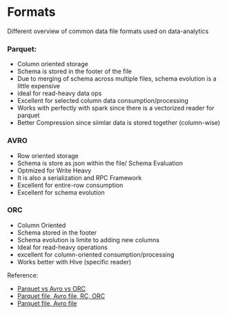 # Formats

Different overview of common data file formats used on data-analytics

### Parquet:

* Column oriented storage
* Schema is stored in the footer of the file
* Due to merging of schema across multiple files, schema evolution is a little expensive
* ideal for read-heavy data ops
* Excellent for selected column data consumption/processing
* Works with perfectly with spark since there is a vectorized reader for parquet
* Better Compression since siimlar data is stored together (column-wise)

### AVRO

* Row oriented storage
* Schema is store as json within the file/ Schema Evaluation
* Optmized for Write Heavy
* It is also a serialization and RPC Framework
* Excellent for entire-row consumption
* Excellent for schema evolution

### ORC

* Column Oriented
* Schema stored in the footer
* Schema evolution is limite to adding new columns
* Ideal for read-heavy operations
* excellent for column-oriented consumption/processing
* Works better with Hive (specific reader)

Reference:

* [Parquet vs Avro vs ORC](https://www.youtube.com/watch?v=q8uqpwxaVZw)
* [Parquet file, Avro file, RC, ORC](https://www.youtube.com/watch?v=jKfKmBdPuT4)
* [Parquet file, Avro file](https://www.youtube.com/watch?v=q8uqpwxaVZw)
